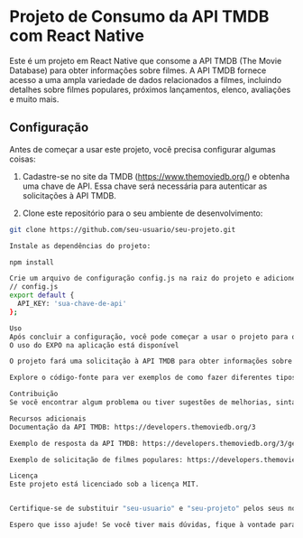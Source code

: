 # Projeto de Consumo da API TMDB com React Native

Este é um projeto em React Native que consome a API TMDB (The Movie Database) para obter informações sobre filmes. A API TMDB fornece acesso a uma ampla variedade de dados relacionados a filmes, incluindo detalhes sobre filmes populares, próximos lançamentos, elenco, avaliações e muito mais.

## Configuração

Antes de começar a usar este projeto, você precisa configurar algumas coisas:

1. Cadastre-se no site da TMDB (https://www.themoviedb.org/) e obtenha uma chave de API. Essa chave será necessária para autenticar as solicitações à API TMDB.

2. Clone este repositório para o seu ambiente de desenvolvimento:

```bash
git clone https://github.com/seu-usuario/seu-projeto.git

Instale as dependências do projeto:

npm install

Crie um arquivo de configuração config.js na raiz do projeto e adicione a chave de API obtida da TMDB:
// config.js
export default {
  API_KEY: 'sua-chave-de-api'
};

Uso
Após concluir a configuração, você pode começar a usar o projeto para obter informações sobre filmes:
O uso do EXPO na aplicação está disponível

O projeto fará uma solicitação à API TMDB para obter informações sobre filmes populares. Os resultados serão exibidos na interface do aplicativo.

Explore o código-fonte para ver exemplos de como fazer diferentes tipos de solicitações à API TMDB. Você pode personalizar as solicitações de acordo com suas necessidades e extrair as informações relevantes para seu projeto.

Contribuição
Se você encontrar algum problema ou tiver sugestões de melhorias, sinta-se à vontade para abrir um problema ou enviar um pull request. Toda contribuição é bem-vinda!

Recursos adicionais
Documentação da API TMDB: https://developers.themoviedb.org/3

Exemplo de resposta da API TMDB: https://developers.themoviedb.org/3/getting-started/introduction#introduction

Exemplo de solicitação de filmes populares: https://developers.themoviedb.org/3/movies/get-popular-movies

Licença
Este projeto está licenciado sob a licença MIT.


Certifique-se de substituir "seu-usuario" e "seu-projeto" pelos seus nomes de usuário e nome do projeto no GitHub, respectivamente. Além disso, lembre-se de adicionar sua chave de API TMDB no arquivo `config.js` antes de executar o projeto.

Espero que isso ajude! Se você tiver mais dúvidas, fique à vontade para perguntar.

